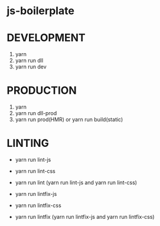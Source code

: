 # js-boilerplate

# DEVELOPMENT

1. yarn
2. yarn run dll
3. yarn run dev

# PRODUCTION

1. yarn
2. yarn run dll-prod
3. yarn run prod(HMR)  or  yarn run build(static)

# LINTING

* yarn run lint-js
* yarn run lint-css
* yarn run lint (yarn run lint-js and yarn run lint-css)

* yarn run lintfix-js
* yarn run lintfix-css
* yarn run lintfix (yarn run lintfix-js and yarn run lintfix-css)
